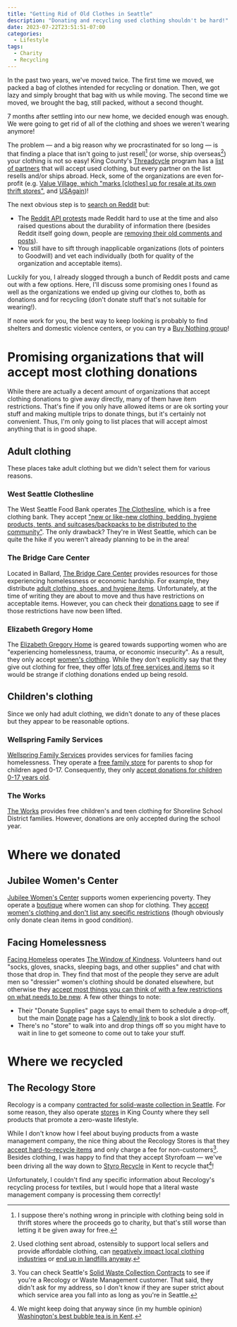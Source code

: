 ```yaml
---
title: "Getting Rid of Old Clothes in Seattle"
description: "Donating and recycling used clothing shouldn't be hard!"
date: 2023-07-22T23:51:51-07:00
categories:
  - Lifestyle
tags:
  - Charity
  - Recycling
---
```


In the past two years, we've moved twice. The first time we moved, we packed a bag of clothes intended for recycling or donation. Then, we got lazy and simply brought that bag with us while moving. The second time we moved, we brought the bag, still packed, without a second thought.

7 months after settling into our new home, we decided enough was enough. We were going to get rid of all of the clothing and shoes we weren't wearing anymore!

The problem — and a big reason why we procrastinated for so long — is that finding a place that isn't going to just resell[^0] (or worse, ship overseas[^1]) your clothing is not so easy! King County's [Threadcycle](https://kingcounty.gov/depts/dnrp/solid-waste/programs/ecoconsumer/threadcycle.aspx) program has a [list of partners](https://kingcounty.gov/depts/dnrp/solid-waste/programs/ecoconsumer/threadcycle/threadcycle-locations.aspx) that will accept used clothing, but every partner on the list resells and/or ships abroad. Heck, some of the organizations are even for-profit (e.g. [Value Village, which "marks [clothes] up for resale at its own thrift stores"](https://www.kxly.com/news/charity-or-business-some-consumers-still-confused-by-value-village/article_ffd27ebe-ef7f-11ed-9757-f347e2a2894a.html), and [USAgain](https://www.thetelegraph.com/news/article/Some-confused-about-USAgain-donation-boxes-12649771.php))!

The next obvious step is to [search on Reddit](https://www.google.com/search?q=where+to+donate+clothes+seattle+site%3Areddit.com&oq=where+to+donate+clothes+seattle+site%3Areddit.com) but:
- The [Reddit API protests](https://en.wikipedia.org/wiki/2023_Reddit_API_controversy) made Reddit hard to use at the time and also raised questions about the durability of information there (besides Reddit itself going down, people are [removing their old comments and posts](https://www.reddit.com/r/ModCoord/comments/14m13uf/i_encourage_everyone_to_delete_posts_that_drive/)).
- You still have to sift through inapplicable organizations (lots of pointers to Goodwill) and vet each individually (both for quality of the organization and acceptable items).

Luckily for you, I already slogged through a bunch of Reddit posts and came out with a few options. Here, I'll discuss some promising ones I found as well as the organizations we ended up giving our clothes to, both as donations and for recycling (don't donate stuff that's not suitable for wearing!).

If none work for you, the best way to keep looking is probably to find shelters and domestic violence centers, or you can try a [Buy Nothing group](https://buynothingproject.org/)!

# Promising organizations that will accept most clothing donations
While there are actually a decent amount of organizations that accept clothing donations to give away directly, many of them have item restrictions. That's fine if you only have allowed items or are ok sorting your stuff and making multiple trips to donate things, but it's certainly not convenient. Thus, I'm only going to list places that will accept almost anything that is in good shape.

## Adult clothing
These places take adult clothing but we didn't select them for various reasons.

### West Seattle Clothesline
The West Seattle Food Bank operates [The Clothesline](https://westseattlefoodbank.org/clothesline/), which is a free clothing bank. They accept ["new or like-new clothing, bedding, hygiene products, tents, and suitcases/backpacks to be distributed to the community"](https://westseattlefoodbank.org/donate-clothing/). The only drawback? They're in West Seattle, which can be quite the hike if you weren't already planning to be in the area!

### The Bridge Care Center
Located in Ballard, [The Bridge Care Center](https://www.bridgecarecenter.org/) provides resources for those experiencing homelessness or economic hardship. For example, they distribute [adult clothing, shoes, and hygiene items](https://www.bridgecarecenter.org/services). Unfortunately, at the time of writing they are about to move and thus have restrictions on acceptable items. However, you can check their [donations page](https://www.bridgecarecenter.org/donate) to see if those restrictions have now been lifted.

### Elizabeth Gregory Home
The [Elizabeth Gregory Home](https://eghseattle.org/) is geared towards supporting women who are "experiencing homelessness, trauma, or economic insecurity". As a result, they only accept [women's clothing](https://eghseattle.org/donate-items/). While they don't explicitly say that they give out clothing for free, they offer [lots of free services and items](https://eghseattle.org/programs/) so it would be strange if clothing donations ended up being resold.

## Children's clothing
Since we only had adult clothing, we didn't donate to any of these places but they appear to be reasonable options.

### Wellspring Family Services
[Wellspring Family Services](https://wellspringfs.org/) provides services for families facing homelessness. They operate a [free family store](https://wellspringfs.org/services/family-store/) for parents to shop for children aged 0-17. Consequently, they only [accept donations for children 0-17 years old](https://wellspringfs.org/wp-content/uploads/2022/01/Wellspring-Family-Store-Donation-Information-Updated-1.28.2022.pdf).

### The Works
[The Works](https://www.shorelinepta.org/the-works.html) provides free children's and teen clothing for Shoreline School District families. However, donations are only accepted during the school year.

# Where we donated
## Jubilee Women's Center
[Jubilee Women's Center](https://jwcenter.org/) supports women experiencing poverty. They operate a [boutique](https://jwcenter.org/holistic-program/#community) where women can shop for clothing. They [accept women's clothing and don't list any specific restrictions](https://jwcenter.org/donate/) (though obviously only donate clean items in good condition).

## Facing Homelessness
[Facing Homeless](https://facinghomelessness.org/) operates [The Window of Kindness](https://facinghomelessness.org/programs). Volunteers hand out "socks, gloves, snacks, sleeping bags, and other supplies" and chat with those that drop in. They find that most of the people they serve are adult men so "dressier" women's clothing should be donated elsewhere, but otherwise they [accept most things you can think of with a few restrictions on what needs to be new](https://facinghomelessness.org/donate-supplies). A few other things to note:
- Their "Donate Supplies" page says to email them to schedule a drop-off, but the main [Donate](https://facinghomelessness.org/donate) page has a [Calendly link](https://calendly.com/karina-fh/drop-off-donations-to-facing-homelessness) to book a slot directly.
- There's no "store" to walk into and drop things off so you might have to wait in line to get someone to come out to take your stuff.

# Where we recycled
## The Recology Store
Recology is a company [contracted for solid-waste collection in Seattle](https://www.seattletimes.com/seattle-news/politics/seattle-to-ink-850m-in-new-trash-collection-contracts/). For some reason, they also operate [stores](https://www.recology.com/recology-king-county/seattle/recology-store/) in King County where they sell products that promote a zero-waste lifestyle.

While I don't know how I feel about buying products from a waste management company, the nice thing about the Recology Stores is that they [accept hard-to-recycle items](https://www.recology.com/wp-content/uploads/2022/08/RKC_RecologyStores_Updated_Flyer_ForWeb.pdf) and only charge a fee for non-customers[^2]. Besides clothing, I was happy to find that they accept Styrofoam — we've been driving all the way down to [Styro Recycle](https://styrorecycle.com/) in Kent to recycle that[^3]!

Unfortunately, I couldn't find any specific information about Recology's recycling process for textiles, but I would hope that a literal waste management company is processing them correctly!

<!--- Footnotes -->
[^0]: I suppose there's nothing wrong in principle with clothing being sold in thrift stores where the proceeds go to charity, but that's still worse than letting it be given away for free.

[^1]: Used clothing sent abroad, ostensibly to support local sellers and provide affordable clothing, can [negatively impact local clothing industries](https://link.springer.com/chapter/10.1007/978-3-031-28839-5_108#Sec3) or [end up in landfills anyway](https://gizmodo.com/clothing-pile-chile-atacama-desert-satellite-image-1850443019).

[^2]: You can check Seattle's [Solid Waste Collection Contracts](https://www.seattle.gov/utilities/about/contracts) to see if you're a Recology or Waste Management customer. That said, they didn't ask for my address, so I don't know if they are super strict about which service area you fall into as long as you're in Seattle.

[^3]: We might keep doing that anyway since (in my humble opinion) [Washington's best bubble tea is in Kent](https://missbobakent.com/).
